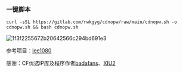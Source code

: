 
### 一键脚本
```
curl -sSL https://gitlab.com/rwkgyg/cdnopw/raw/main/cdnopw.sh -o cdnopw.sh && bash cdnopw.sh
```

![1f3f2255672b20642566c294bd691e3](https://github.com/yonggekkk/openwrt-cdnip/assets/121604513/85d94c08-ba0c-4297-a9e8-0c65caf65553)

参考项目：[lee1080](https://github.com/lee1080/CloudflareSpeedTestDDNS)

感谢：CF优选IP库及程序作者[badafans](https://github.com/badafans/Cloudflare-IP-SpeedTest)、[XIU2](https://github.com/XIU2/CloudflareSpeedTest)

